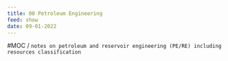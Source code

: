 ```yaml
---
title: 00 Petroleum Engineering
feed: show
date: 09-01-2022
---
```

#MOC / `notes on petroleum and reservoir engineering (PE/RE) including resources classification`